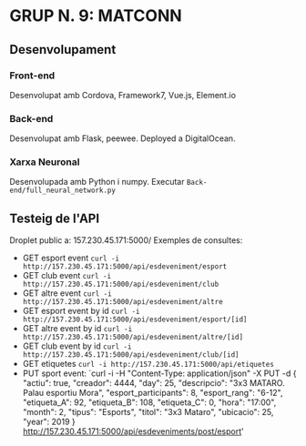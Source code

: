 # GRUP N. 9: MATCONN
## Desenvolupament
### Front-end
Desenvolupat amb Cordova, Framework7, Vue.js, Element.io
### Back-end
Desenvolupat amb Flask, peewee. Deployed a DigitalOcean.
### Xarxa Neuronal
Desenvolupada amb Python i numpy.
Executar `Back-end/full_neural_network.py`
## Testeig de l'API
Droplet public a:
157.230.45.171:5000/
Exemples de consultes:
  - GET esport event
    `curl -i http://157.230.45.171:5000/api/esdeveniment/esport`
  - GET club event
    `curl -i http://157.230.45.171:5000/api/esdeveniment/club`
  - GET altre event
    `curl -i http://157.230.45.171:5000/api/esdeveniment/altre`
  - GET esport event by id
    `curl -i http://157.230.45.171:5000/api/esdeveniment/esport/[id]`
  - GET altre event by id
    `curl -i http://157.230.45.171:5000/api/esdeveniment/altre/[id]`
  - GET club event by id
    `curl -i http://157.230.45.171:5000/api/esdeveniment/club/[id]`
  - GET etiquetes
    `curl -i http://157.230.45.171:5000/api/etiquetes`
  - PUT sport event:
    `curl -i -H "Content-Type: application/json" -X PUT -d
     {
          "actiu": true,
          "creador": 4444,
          "day": 25,
          "descripcio": "3x3 MATARO. Palau esportiu Mora",
          "esport_participants": 8,
          "esport_rang": "6-12",
          "etiqueta_A": 92,
          "etiqueta_B": 108,
          "etiqueta_C": 0,
          "hora": "17:00",
          "month": 2,
          "tipus": "Esports",
          "titol": "3x3 Mataro",
          "ubicacio": 25,
          "year": 2019
        }
        http://157.230.45.171:5000/api/esdeveniments/post/esport'

